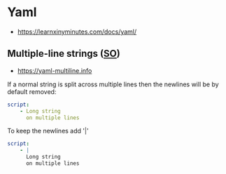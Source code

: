 # Yaml

* <https://learnxinyminutes.com/docs/yaml/>

## Multiple-line strings ([SO](https://stackoverflow.com/a/21699210/125246))

* <https://yaml-multiline.info>

If a normal string is split across multiple lines then the newlines will be by default removed:

```yaml
script:
    - Long string
      on multiple lines
```

To keep the newlines add '|'

```yaml
script:
    - |
      Long string
      on multiple lines
```